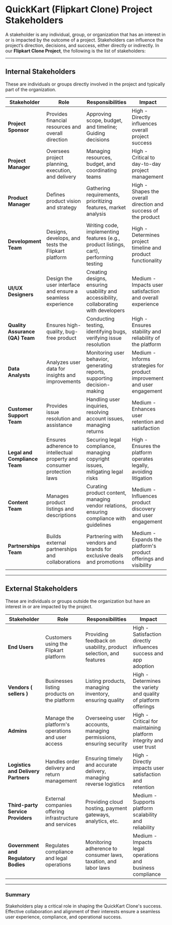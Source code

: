 # QuickKart (Flipkart Clone) Project Stakeholders

A stakeholder is any individual, group, or organization that has an interest in or is impacted by the outcome of a project. Stakeholders can influence the project’s direction, decisions, and success, either directly or indirectly. In our **Flipkart Clone Project**, the following is the list of stakeholders:

---

## Internal Stakeholders
These are individuals or groups directly involved in the project and typically part of the organization.

| **Stakeholder**               | **Role**                                              | **Responsibilities**                                             | **Impact**                                                    |
|-------------------------------|------------------------------------------------------|------------------------------------------------------------------|---------------------------------------------------------------|
| **Project Sponsor**            | Provides financial resources and overall direction   | Approving scope, budget, and timeline; Guiding decisions          | High - Directly influences overall project success             |
| **Project Manager**            | Oversees project planning, execution, and delivery   | Managing resources, budget, and coordinating teams                | High - Critical to day-to-day project management               |
| **Product Manager**            | Defines product vision and strategy                   | Gathering requirements, prioritizing features, market analysis    | High - Shapes the overall direction and success of the product |
| **Development Team**           | Designs, develops, and tests the Flipkart platform   | Writing code, implementing features (e.g., product listings, cart), performing testing | High - Determines project timeline and product functionality   |
| **UI/UX Designers**            | Design the user interface and ensure a seamless experience | Creating designs, ensuring usability and accessibility, collaborating with developers | Medium - Impacts user satisfaction and overall experience       |
| **Quality Assurance (QA) Team** | Ensures high-quality, bug-free product               | Conducting testing, identifying bugs, verifying issue resolution  | High - Ensures stability and reliability of the platform       |
| **Data Analysts**              | Analyzes user data for insights and improvements      | Monitoring user behavior, generating reports, supporting decision-making | Medium - Informs strategies for product improvement and user engagement |
| **Customer Support Team**      | Provides issue resolution and assistance             | Handling user inquiries, resolving account issues, managing returns | Medium - Enhances user retention and satisfaction              |
| **Legal and Compliance Team**  | Ensures adherence to intellectual property and consumer protection laws | Securing legal compliance, managing copyright issues, mitigating legal risks | High - Ensures the platform operates legally, avoiding litigation |
| **Content Team**               | Manages product listings and descriptions            | Curating product content, managing vendor relations, ensuring compliance with guidelines | Medium - Influences product discovery and user engagement      |
| **Partnerships Team**          | Builds external partnerships and collaborations      | Partnering with vendors and brands for exclusive deals and promotions | Medium - Expands the platform's product offerings and visibility |

---

## External Stakeholders
These are individuals or groups outside the organization but have an interest in or are impacted by the project.

| **Stakeholder**               | **Role**                                              | **Responsibilities**                                             | **Impact**                                                    |
|-------------------------------|------------------------------------------------------|------------------------------------------------------------------|---------------------------------------------------------------|
| **End Users**                  | Customers using the Flipkart platform                | Providing feedback on usability, product selection, and features  | High - Satisfaction directly influences success and app adoption |
| **Vendors ( sellers )**                    | Businesses listing products on the platform          | Listing products, managing inventory, ensuring quality            | High - Determines the variety and quality of platform offerings  |
| **Admins**                  | Manage the platform's operations and user access        | Overseeing user accounts, managing permissions, ensuring security  | High - Critical for maintaining platform integrity and user trust |
| **Logistics and Delivery Partners** | Handles order delivery and return management        | Ensuring timely and accurate delivery, managing reverse logistics | High - Directly impacts user satisfaction and retention          |
| **Third-party Service Providers** | External companies offering infrastructure and services | Providing cloud hosting, payment gateways, analytics, etc.        | Medium - Supports platform scalability and reliability          |
| **Government and Regulatory Bodies** | Regulates compliance and legal operations         | Monitoring adherence to consumer laws, taxation, and labor laws    | Medium - Impacts legal operations and business compliance        |

---

### Summary
Stakeholders play a critical role in shaping the QuickKart Clone's success. Effective collaboration and alignment of their interests ensure a seamless user experience, compliance, and operational success.
